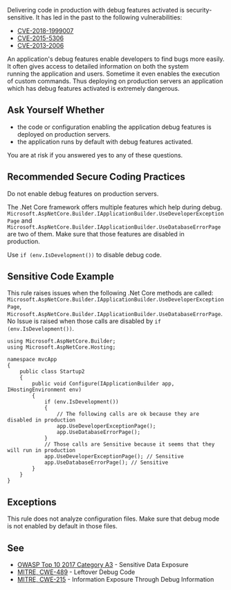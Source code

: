 
Delivering code in production with debug features activated is security-sensitive. It has led in the past to the following vulnerabilities:

- [CVE-2018-1999007](http://cve.mitre.org/cgi-bin/cvename.cgi?name=CVE-2018-1999007)
- [CVE-2015-5306](http://cve.mitre.org/cgi-bin/cvename.cgi?name=CVE-2015-5306)
- [CVE-2013-2006](http://cve.mitre.org/cgi-bin/cvename.cgi?name=CVE-2013-2006)


An application's debug features enable developers to find bugs more easily. It often gives access to detailed information on both the system<br>running the application and users. Sometime it even enables the execution of custom commands. Thus deploying on production servers an application<br>which has debug features activated is extremely dangerous.

## Ask Yourself Whether

- the code or configuration enabling the application debug features is deployed on production servers.
- the application runs by default with debug features activated.


You are at risk if you answered yes to any of these questions.

## Recommended Secure Coding Practices

Do not enable debug features on production servers.

The .Net Core framework offers multiple features which help during debug.<br>`Microsoft.AspNetCore.Builder.IApplicationBuilder.UseDeveloperExceptionPage` and<br>`Microsoft.AspNetCore.Builder.IApplicationBuilder.UseDatabaseErrorPage` are two of them. Make sure that those features are disabled in<br>production.

Use `if (env.IsDevelopment())` to disable debug code.

## Sensitive Code Example

This rule raises issues when the following .Net Core methods are called:<br>`Microsoft.AspNetCore.Builder.IApplicationBuilder.UseDeveloperExceptionPage`,<br>`Microsoft.AspNetCore.Builder.IApplicationBuilder.UseDatabaseErrorPage`. No Issue is raised when those calls are disabled by `if
(env.IsDevelopment())`.


    using Microsoft.AspNetCore.Builder;
    using Microsoft.AspNetCore.Hosting;
    
    namespace mvcApp
    {
        public class Startup2
        {
            public void Configure(IApplicationBuilder app, IHostingEnvironment env)
            {
                if (env.IsDevelopment())
                {
                    // The following calls are ok because they are disabled in production
                    app.UseDeveloperExceptionPage();
                    app.UseDatabaseErrorPage();
                }
                // Those calls are Sensitive because it seems that they will run in production
                app.UseDeveloperExceptionPage(); // Sensitive
                app.UseDatabaseErrorPage(); // Sensitive
            }
        }
    }


## Exceptions

This rule does not analyze configuration files. Make sure that debug mode is not enabled by default in those files.

## See

- [OWASP Top 10 2017 Category A3](https://www.owasp.org/index.php/Top_10-2017_A3-Sensitive_Data_Exposure) - Sensitive Data Exposure<br>
- [MITRE, CWE-489](http://cwe.mitre.org/data/definitions/489.html) - Leftover Debug Code
- [MITRE, CWE-215](http://cwe.mitre.org/data/definitions/215.html) - Information Exposure Through Debug Information

